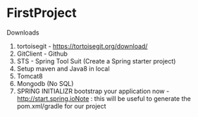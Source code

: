 # FirstProject



Downloads

1. tortoisegit - https://tortoisegit.org/download/
2. GitClient - Github
3. STS - Spring Tool Suit (Create a Spring starter project)
4. Setup maven and Java8 in local
5. Tomcat8
6. Mongodb (No SQL)
7. SPRING INITIALIZR bootstrap your application now - http://start.spring.ioNote : this will be useful to generate the pom.xml/gradle for our project
